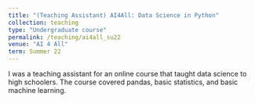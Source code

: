 ```yaml
---
title: "(Teaching Assistant) AI4All: Data Science in Python"
collection: teaching
type: "Undergraduate course"
permalink: /teaching/ai4all_su22
venue: "AI 4 All"
term: Summer 22
---
```


I was a teaching assistant for an online course that taught data science to high schoolers. The course covered pandas, basic statistics, and basic machine learning.
